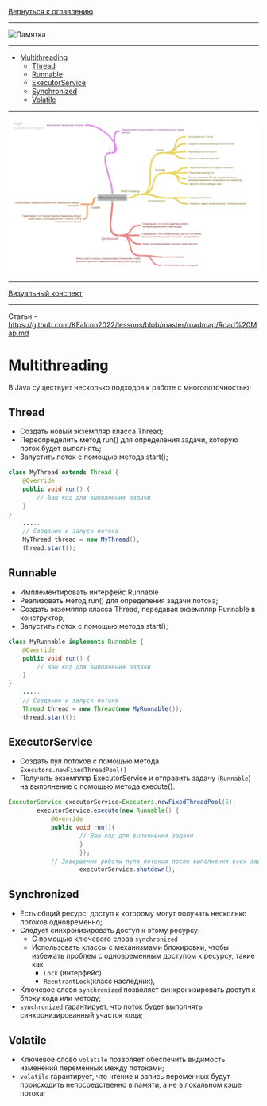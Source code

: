 [Вернуться к оглавлению](https://github.com/engine-it-in/different-level-task/blob/main/README.md)
***
![Памятка]()
***
* [Multithreading](#multithreading)
  * [Thread](#thread)
  * [Runnable](#runnable)
  * [ExecutorService](#executorservice)
  * [Synchronized](#synchronized)
  * [Volatile](#volatile)
***
![Описание картинки](download.png)
***
[Визуальный конспект](https://coggle.it/diagram/ZuF1qaWLaORTtUmz/t/%D0%BC%D0%BD%D0%BE%D0%B3%D0%BE%D0%BF%D0%BE%D1%82%D0%BE%D1%87%D0%BD%D0%BE%D1%81%D1%82%D1%8C/b93fb3ff56f92917f384824d1acaf7757b4b0747fe69914a1c0a71492eec27f7)
***

Статьи - https://github.com/KFalcon2022/lessons/blob/master/roadmap/Road%20Map.md

# Multithreading

В Java существует несколько подходов к работе с многопоточностью;

## Thread

* Создать новый экземпляр класса Thread;
* Переопределить метод run() для определения задачи, которую поток будет выполнять; 
* Запустить поток с помощью метода start();

```java
class MyThread extends Thread {
    @Override
    public void run() {
        // Ваш код для выполнения задачи
    }
}
    .....
    // Создание и запуск потока
    MyThread thread = new MyThread();
    thread.start();
```

## Runnable

* Имплементировать интерфейс Runnable
* Реализовать метод run() для определения задачи потока; 
* Создать экземпляр класса Thread, передавая экземпляр Runnable в конструктор; 
* Запустить поток с помощью метода start();

```java
class MyRunnable implements Runnable {
    @Override
    public void run() {
        // Ваш код для выполнения задачи
    }
}
    .....
    // Создание и запуск потока
    Thread thread = new Thread(new MyRunnable());
    thread.start();
```

## ExecutorService

* Создать пул потоков с помощью метода `Executors.newFixedThreadPool()` 
* Получить экземпляр ExecutorService и отправить задачу (`Runnable`) на выполнение с помощью метода execute().

```java
ExecutorService executorService=Executors.newFixedThreadPool(5);
        executorService.execute(new Runnable() {
            @Override
            public void run(){
                    // Ваш код для выполнения задачи
                    }
                    });
            // Завершение работы пула потоков после выполнения всех задач
                    executorService.shutdown(); 
```

## Synchronized

* Есть общий ресурс, доступ к которому могут получать несколько потоков одновременно;
* Следует синхронизировать доступ к этому ресурсу:
  * C помощью ключевого слова `synchronized`
  * Использовать классы с механизмами блокировки, чтобы избежать проблем с одновременным доступом к ресурсу, такие как 
    * `Lock` (интерфейс) 
    * `ReentrantLock`(класс наследник), 
* Ключевое слово `synchronized` позволяет синхронизировать доступ к блоку кода или методу;
* `synchronized` гарантирует, что поток будет выполнять синхронизированный участок кода;

## Volatile

* Ключевое слово `volatile` позволяет обеспечить видимость изменений переменных между потоками; 
* `volatile` гарантирует, что чтение и запись переменных будут происходить непосредственно 
в памяти, а не в локальном кэше потока;